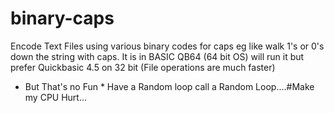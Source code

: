 # binary-caps
Encode Text Files using various binary codes for caps eg like walk 1's or 0's down the string with caps.
It is in BASIC QB64 (64 bit OS) will run it but prefer Quickbasic 4.5 on 32 bit (File operations are much faster)

* But That's no Fun *
Have a Random loop call a Random Loop....#Make my CPU Hurt...
